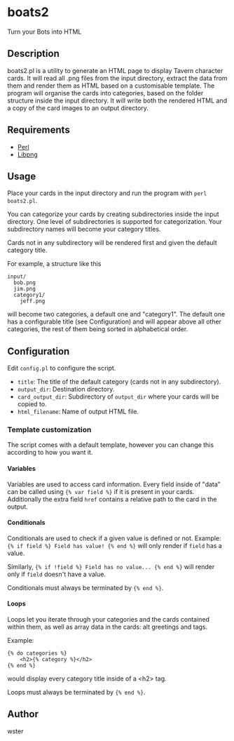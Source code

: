 # boats2
Turn your Bots into HTML

## Description
boats2.pl is a utility to generate an HTML page to display Tavern character
cards. It will read all .png files from the input
directory, extract the data from them and render them as HTML based on a
customisable template. The program will organise the cards into categories,
based on the folder structure inside the input directory. It will write both
the rendered HTML and a copy of the card images to an output directory.

## Requirements
* [Perl](https://www.perl.org/get.html)
* [Libpng](https://metacpan.org/dist/Image-PNG-Libpng/view/lib/Image/PNG/Libpng.pod)

## Usage

Place your cards in the input directory and run the program with
`perl boats2.pl`.

You can categorize your cards by creating subdirectories inside the input
directory. One level of subdirectories is supported for categorization.
Your subdirectory names will become your category titles.

Cards not in any subdirectory will be rendered first and given the default
category title.

For example, a structure like this
```
input/
  bob.png
  jim.png
  category1/
    jeff.png
```
will become two categories, a default one and "category1". The default one has
a configurable title (see Configuration) and will appear above all other
categories, the rest of them being sorted in alphabetical order.


## Configuration
Edit `config.pl` to configure the script.
* `title`: The title of the default category (cards not in any subdirectory).
* `output_dir`: Destination directory.
* `card_output_dir`: Subdirectory of `output_dir` where your cards will be
copied to.
* `html_filename`: Name of output HTML file.

### Template customization
The script comes with a default template, however you can change this according
to how you want it.

#### Variables
Variables are used to access card information. Every field inside of "data"
can be called using `{% var field %}` if it is present in your cards.
Additionally the extra field `href` contains a relative path to the card
in the output.

#### Conditionals
Conditionals are used to check if a given value is defined or not.
Example: `{% if field %} Field has value! {% end %}`
will only render if `field` has a value.

Similarly, `{% if !field %} Field has no value... {% end %}` will render only
if `field` doesn't have a value.

Conditionals must always be terminated by `{% end %}`.

#### Loops
Loops let you iterate through your categories and the cards contained
within them, as well as array data in the cards: alt greetings and tags.

Example:
```
{% do categories %}
	<h2>{% category %}</h2>
{% end %}
```
would display every category title inside of a  \<h2\> tag.

Loops must always be terminated by `{% end %}`.

## Author
wster